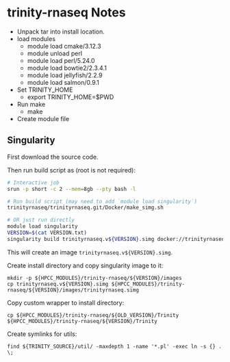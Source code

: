 # trinity-rnaseq Notes

* Unpack tar into install location.
* load modules
  * module load cmake/3.12.3
  * module unload perl
  * module load perl/5.24.0
  * module load bowtie2/2.3.4.1
  * module load jellyfish/2.2.9
  * module load salmon/0.9.1
* Set TRINITY_HOME
  * export TRINITY_HOME=$PWD
* Run make
  * make
* Create module file

## Singularity

First download the source code.

Then run build script as (root is not required):

```bash
# Interactive job
srun -p short -c 2 --mem=8gb --pty bash -l

# Run build script (may need to add `module load singularity`)
trinityrnaseq/trinityrnaseq.git/Docker/make_simg.sh

# OR just run directly
module load singularity
VERSION=$(cat VERSION.txt)
singularity build trinityrnaseq.v${VERSION}.simg docker://trinityrnaseq/trinityrnaseq:$VERSION
```

This will create an image `trinityrnaseq.v${VERSION}.simg`.

Create install directory and copy singularity image to it:

```
mkdir -p ${HPCC_MODULES}/trinity-rnaseq/${VERSION}/images
cp trinityrnaseq.v${VERSION}.simg ${HPCC_MODULES}/trinity-rnaseq/${VERSION}/images/trinityrnaseq.simg
```

Copy custom wrapper to install directory:

```
cp ${HPCC_MODULES}/trinity-rnaseq/${OLD_VERSION}/Trinity ${HPCC_MODULES}/trinity-rnaseq/${VERSION}/Trinity
```

Create symlinks for utils:

```
find ${TRINITY_SOURCE}/util/ -maxdepth 1 -name '*.pl' -exec ln -s {} . \;
```
